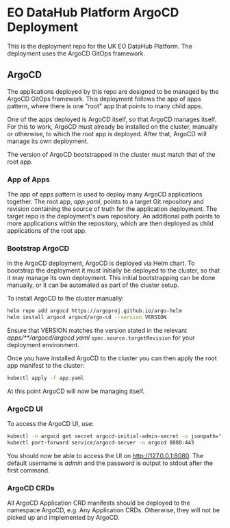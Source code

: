 # EO DataHub Platform ArgoCD Deployment

This is the deployment repo for the UK EO DataHub Platform. The deployment uses the ArgoCD GitOps framework.

## ArgoCD

The applications deployed by this repo are designed to be managed by the ArgoCD GitOps framework. This deployment follows the app of apps pattern, where there is one "root" app that points to many child apps.

One of the apps deployed is ArgoCD itself, so that ArgoCD manages itself. For this to work, ArgoCD must already be installed on the cluster, manually or otherwise, to which the root app is deployed. After that, ArgoCD will manage its own deployment.

The version of ArgoCD bootstrapped in the cluster must match that of the root app.

### App of Apps

The app of apps pattern is used to deploy many ArgoCD applications together. The root app, _app.yaml_, points to a target Git repository and revision containing the source of truth for the application deployment. The target repo is the deployment's own repository. An additional path points to more applications within the repository, which are then deployed as child applications of the root app.

### Bootstrap ArgoCD

In the ArgoCD deployment, ArgoCD is deployed via Helm chart. To bootstrap the deployment it must initially be deployed to the cluster, so that it may manage its own deployment. This initial bootstrapping can be done manually, or it can be automated as part of the cluster setup.

To install ArgoCD to the cluster manually:

```bash
helm repo add argocd https://argoproj.github.io/argo-helm
helm install argocd argocd/argo-cd --version VERSION
```

Ensure that VERSION matches the version stated in the relevant _apps/\*\*/argocd/argocd.yaml_ `spec.source.targetRevision` for your deployment environment.

Once you have installed ArgoCD to the cluster you can then apply the root app manifest to the cluster:

```bash
kubectl apply -f app.yaml
```

At this point ArgoCD will now be managing itself.

### ArgoCD UI

To access the ArgoCD UI, use:

```bash
kubectl -n argocd get secret argocd-initial-admin-secret -o jsonpath="{.data.password}" | base64 -d; echo
kubectl port-forward service/argocd-server -n argocd 8080:443
```

You should now be able to access the UI on http://127.0.0.1:8080. The default username is _admin_ and the password is output to stdout after the first command.

### ArgoCD CRDs

All ArgoCD Application CRD manifests should be deployed to the namespace ArgoCD, e.g. Any Application CRDs. Otherwise, they will not be picked up and implemented by ArgoCD.
